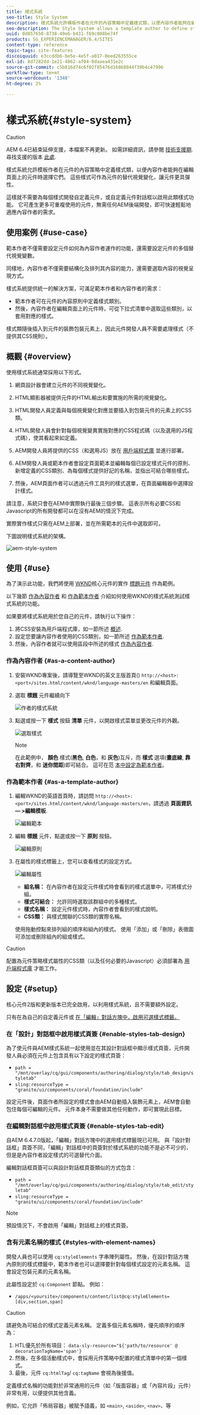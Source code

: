 ```yaml
---
title: 樣式系統
seo-title: Style System
description: 樣式系統允許模板作者在元件的內容策略中定義樣式類，以便內容作者能夠在編輯頁面上的元件時選擇它們。 這些樣式可作為元件的替代視覺變化，使其更具彈性。
seo-description: The Style System allows a template author to define style classes in the content policy of a component so that a content author is able to select them when editing the component on a page. These styles can be alternative visual variations of a component, making it more flexible.
uuid: 0d857650-8738-49e6-b431-f69c088be74f
products: SG_EXPERIENCEMANAGER/6.4/SITES
content-type: reference
topic-tags: site-features
discoiquuid: e3ccddb6-be5e-4e5f-a017-0eed263555ce
exl-id: 8d7282dd-1e21-4862-af04-0daaea431e2c
source-git-commit: c5b816d74c6f02f85476d16868844f39b4c47996
workflow-type: tm+mt
source-wordcount: '1348'
ht-degree: 2%

---
```


# 樣式系統{#style-system}

>[!CAUTION]
>
>AEM 6.4已結束延伸支援，本檔案不再更新。 如需詳細資訊，請參閱 [技術支援期](https://helpx.adobe.com//tw/support/programs/eol-matrix.html). 尋找支援的版本 [此處](https://experienceleague.adobe.com/docs/).

樣式系統允許模板作者在元件的內容策略中定義樣式類，以便內容作者能夠在編輯頁面上的元件時選擇它們。 這些樣式可作為元件的替代視覺變化，讓元件更具彈性。

這樣就不需要為每個樣式開發自定義元件，或自定義元件對話框以啟用此類樣式功能。 它可產生更多可重複使用的元件，無需任何AEM後端開發，即可快速輕鬆地適應內容作者的需求。

## 使用案例 {#use-case}

範本作者不僅需要設定元件如何為內容作者運作的功能，還需要設定元件的多個替代視覺變數。

同樣地，內容作者不僅需要結構化及排列其內容的能力，還需要選取內容的視覺呈現方式。

樣式系統提供統一的解決方案，可滿足範本作者和內容作者的需求：

* 範本作者可在元件的內容原則中定義樣式類別。
* 然後，內容作者在編輯頁面上的元件時，可從下拉式清單中選取這些類別，以套用對應的樣式。

樣式類隨後插入到元件的裝飾包裝元素上，因此元件開發人員不需要處理樣式（不提供其CSS規則）。

## 概觀 {#overview}

使用樣式系統通常採用以下形式。

1. 網頁設計器會建立元件的不同視覺變化。

1. HTML顯影器被提供元件的HTML輸出和要實施的所需的視覺變化。

1. HTML開發人員定義與每個視覺變化對應並要插入到包裝元件的元素上的CSS類。

1. HTML開發人員會針對每個視覺變異實施對應的CSS程式碼（以及選用的JS程式碼），使其看起來如定義。

1. AEM開發人員將提供的CSS（和選用JS）放在 [用戶端程式庫](/help/sites-developing/clientlibs.md) 並進行部署。

1. AEM開發人員或範本作者會設定頁面範本並編輯每個已設定樣式元件的原則、新增定義的CSS類別、為每個樣式提供好記的名稱，並指出可結合哪些樣式。

1. 然後，AEM頁面作者可以透過元件工具列的樣式選單，在頁面編輯器中選擇設計樣式。

請注意，系統只會在AEM中實際執行最後三個步驟。 這表示所有必要CSS和Javascript的所有開發都可以在沒有AEM的情況下完成。

實際實作樣式只需在AEM上部署，並在所需範本的元件中選取即可。

下圖說明樣式系統的架構。

![aem-style-system](assets/aem-style-system.png)

## 使用 {#use}

為了演示此功能，我們將使用 [WKND](https://experienceleague.adobe.com/docs/experience-manager-learn/getting-started-wknd-tutorial-develop/overview.html?lang=zh-Hant)核心元件的實作 [標題元件](https://www.adobe.com/go/aem_cmp_title_v2) 作為範例。

以下幾節 [作為內容作者](#as-a-content-author) 和 [作為範本作者](#as-a-template-author) 介紹如何使用WKND的樣式系統測試樣式系統的功能。

如果要將樣式系統用於您自己的元件，請執行以下操作：

1. 將CSS安裝為用戶端程式庫，如一節所述 [概述](#overview).
1. 設定您要讓內容作者使用的CSS類別，如一節所述 [作為範本作者](#as-a-template-author).
1. 然後，內容作者就可以使用區段中所述的樣式 [作為內容作者](#as-a-content-author).

### 作為內容作者 {#as-a-content-author}

1. 安裝WKND專案後，請導覽至WKND的英文主版首頁() `http://<host>:<port>/sites.html/content/wknd/language-masters/en` 和編輯頁面。
1. 選取 **標題** 元件繼續向下

   ![作者的樣式系統](assets/style-system-author.png)

1. 點選或按一下 **樣式** 按鈕 **清單** 元件，以開啟樣式菜單並更改元件的外觀。

   ![選取樣式](assets/style-system-author2.png)

   >[!NOTE]
   >
   >在此範例中， **顏色** 樣式(**黑色**, **白色**，和 **灰色**)互斥，而 **樣式** 選項(**畫底線**, **靠右對齊**，和 **迷你間距**)即可結合。 這可在范 [本中設定為範本作者](#as-a-template-author)。

### 作為範本作者 {#as-a-template-author}

1. 編輯WKND的英語首頁時，請訪問 `http://<host>:<port>/sites.html/content/wknd/language-masters/en`，請透過 **頁面資訊 — >編輯模板**.

   ![編輯範本](assets/style-system-edit-template.png)

1. 編輯 **標題** 元件，點選或按一下 **原則** 按鈕。

   ![編輯原則](assets/style-system-edit-policy.png)

1. 在屬性的樣式標籤上，您可以查看樣式的設定方式。

   ![編輯屬性](assets/style-system-properties.png)

   * **組名稱：** 在內容作者在設定元件樣式時會看到的樣式選單中，可將樣式分組。
   * **樣式可結合：** 允許同時選取該群組中的多種樣式。
   * **樣式名稱：** 設定元件樣式時，內容作者會看到的樣式說明。
   * **CSS類：** 與樣式關聯的CSS類的實際名稱。

   使用拖動控點來排列組的順序和組內的樣式。 使用「添加」或「刪除」表徵圖可添加或刪除組內的組或樣式。

>[!CAUTION]
>
>配置為元件策略樣式屬性的CSS類（以及任何必要的Javascript）必須部署為 [用戶端程式庫](/help/sites-developing/clientlibs.md) 才能工作。

## 設定 {#setup}

核心元件2版和更新版本已完全啟用，以利用樣式系統，且不需要額外設定。

只有在為自己的自定義元件或 [在「編輯」對話方塊中，啟用可選樣式標籤。](#enable-styles-tab-edit)

### 在「設計」對話框中啟用樣式頁簽 {#enable-styles-tab-design}

為了使元件與AEM樣式系統一起使用並在其設計對話框中顯示樣式頁簽，元件開發人員必須在元件上包含具有以下設定的樣式頁簽：

* `path = "/mnt/overlay/cq/gui/components/authoring/dialog/style/tab_design/styletab"`
* `sling:resourceType = "granite/ui/components/coral/foundation/include"`

設定元件後，頁面作者所設定的樣式會由AEM自動插入裝飾元素上，AEM會自動包住每個可編輯的元件。 元件本身不需要做其他任何動作，即可實現此目標。

### 在編輯對話框中啟用樣式頁簽 {#enable-styles-tab-edit}

自AEM 6.4.7.0版起，「編輯」對話方塊中的選用樣式標籤現已可用。 與「設計對話框」頁簽不同，「編輯」對話框中的頁簽對於樣式系統的功能不是必不可少的，但是是內容作者設定樣式的可選替代介面。

編輯對話框頁簽可以與設計對話框頁簽類似的方式包含：

* `path = "/mnt/overlay/cq/gui/components/authoring/dialog/style/tab_edit/styletab"`
* `sling:resourceType = "granite/ui/components/coral/foundation/include"`

>[!NOTE]
>
>預設情況下，不會啟用「編輯」對話框上的樣式頁簽。

### 含有元素名稱的樣式 {#styles-with-element-names}

開發人員也可以使用 `cq:styleElements` 字串陣列屬性。 然後，在設計對話方塊內原則的樣式標籤中，範本作者也可以選擇要針對每個樣式設定的元素名稱。 這會設定包裝元素的元素名稱。

此屬性設定於 `cq:Component` 節點。 例如：

* `/apps/<yoursite>/components/content/list@cq:styleElements=[div,section,span]`

>[!CAUTION]
>
>請避免為可結合的樣式定義元素名稱。 定義多個元素名稱時，優先順序的順序為：
>
>1. HTL優先於所有項目： `data-sly-resource="${'path/to/resource' @ decorationTagName='span'}`
>1. 然後，在多個活動樣式中，會採用元件策略中配置的樣式清單中的第一個樣式。
>1. 最後，元件 `cq:htmlTag`/ `cq:tagName` 會視為後援值。

>


定義樣式名稱的功能對於非常通用的元件（如「版面容器」或「內容片段」元件）非常有用，以便提供其他含義。

例如，它允許「佈局容器」被賦予語義，如 `<main>`, `<aside>`, `<nav>`、等
